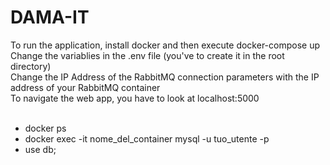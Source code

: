 # DAMA-IT
To run the application, install docker and then execute docker-compose up <br>
Change the variablies in the .env file (you've to create it in the root directory)<br>
Change the IP Address of the RabbitMQ connection parameters with the IP address of your RabbitMQ container <br>
To navigate the web app, you have to look at localhost:5000 <br>
<br>
- docker ps<br>
- docker exec -it nome_del_container mysql -u tuo_utente -p<br>
- use db;<br>
